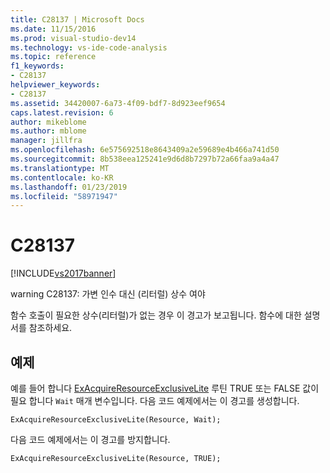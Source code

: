 ```yaml
---
title: C28137 | Microsoft Docs
ms.date: 11/15/2016
ms.prod: visual-studio-dev14
ms.technology: vs-ide-code-analysis
ms.topic: reference
f1_keywords:
- C28137
helpviewer_keywords:
- C28137
ms.assetid: 34420007-6a73-4f09-bdf7-8d923eef9654
caps.latest.revision: 6
author: mikeblome
ms.author: mblome
manager: jillfra
ms.openlocfilehash: 6e575692518e8643409a2e59689e4b466a741d50
ms.sourcegitcommit: 8b538eea125241e9d6d8b7297b72a66faa9a4a47
ms.translationtype: MT
ms.contentlocale: ko-KR
ms.lasthandoff: 01/23/2019
ms.locfileid: "58971947"
---
```

# <a name="c28137"></a>C28137
[!INCLUDE[vs2017banner](../includes/vs2017banner.md)]

warning C28137: 가변 인수 대신 (리터럴) 상수 여야  
  
 함수 호출이 필요한 상수(리터럴)가 없는 경우 이 경고가 보고됩니다. 함수에 대한 설명서를 참조하세요.  
  
## <a name="example"></a>예제  
 예를 들어 합니다 [ExAcquireResourceExclusiveLite](http://msdn.microsoft.com/library/windows/hardware/ff544351.aspx) 루틴 TRUE 또는 FALSE 값이 필요 합니다 `Wait` 매개 변수입니다. 다음 코드 예제에서는 이 경고를 생성합니다.  
  
```  
ExAcquireResourceExclusiveLite(Resource, Wait);  
```  
  
 다음 코드 예제에서는 이 경고를 방지합니다.  
  
```  
ExAcquireResourceExclusiveLite(Resource, TRUE);  
```
